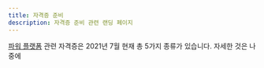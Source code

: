 ```yaml
---
title: 자격증 준비
description: 자격증 준비 관련 랜딩 페이지
---
```


[파워 플랫폼][pp] 관련 자격증은 2021년 7월 현재 총 5가지 종류가 있습니다. 자세한 것은 나중에


[pp]: https://powerplatform.microsoft.com/ko-kr/?WT.mc_id=power-34890-juyoo
